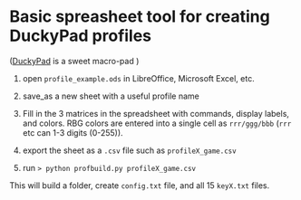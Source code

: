 # Basic spreasheet tool for creating DuckyPad profiles
([DuckyPad](https://github.com/dekuNukem/duckyPad) 
is a sweet macro-pad )

1) open `profile_example.ods` in LibreOffice, Microsoft Excel, etc.

2) save_as a new sheet with a useful profile name

3) Fill in the 3 matrices in the spreadsheet with commands, display labels, and colors.  RBG colors are entered into a 
single cell as `rrr/ggg/bbb` (`rrr` etc can 1-3 digits (0-255)).

4) export the sheet as a `.csv` file such as `profileX_game.csv`

5) run `> python profbuild.py profileX_game.csv`

This will build a folder, create `config.txt` file, and all 15 `keyX.txt` files.

